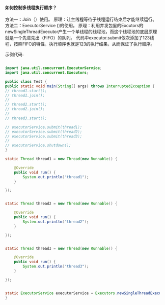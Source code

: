 #### 如何控制多线程执行顺序？

方法一：Join（）使用。
原理：让主线程等待子线程运行结束后才能继续运行。
方法二：ExecutorService ()的使用。
原理：利用并发包里的Excutors的newSingleThreadExecutor产生一个单线程的线程池，而这个线程池的底层原理就是一个先进先出（FIFO）的队列。
代码中executor.submit依次添加了123线程，按照FIFO的特性，执行顺序也就是123的执行结果，从而保证了执行顺序。

示例代码:

```java

import java.util.concurrent.ExecutorService;
import java.util.concurrent.Executors;

public class Test {
public static void main(String[] args) throws InterruptedException {
// thread1.start();
// thread1.join();
//
// thread2.start();
// thread2.join();
//
// thread3.start();

// executorService.submit(thread1);
// executorService.submit(thread2);
// executorService.submit(thread3);
//
// executorService.shutdown();
}

static Thread thread1 = new Thread(new Runnable() {

    @Override
    public void run() {
        System.out.println("thread1");
    }

});


static Thread thread2 = new Thread(new Runnable() {

    @Override
    public void run() {
        System.out.println("thread2");
    }

});


static Thread thread3 = new Thread(new Runnable() {

    @Override
    public void run() {
        System.out.println("thread3");
    }

});


static ExecutorService executorService = Executors.newSingleThreadExecutor();
}
```